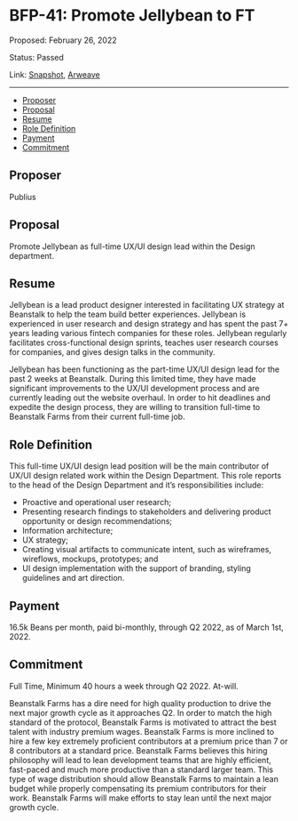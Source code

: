 # BFP-41: Promote Jellybean to FT

Proposed: February 26, 2022

Status: Passed

Link: [Snapshot](https://snapshot.org/#/beanstalkfarms.eth/proposal/0x5aca48029ef3040ddeb10d2b76823e7b7b6888e9532ad177f2eb326dc865bfa8), [Arweave](https://arweave.net/7dK8ITFOJDFcadm0E6ZA_HDbzzRuERVtsbw2rVI7OA4)

---

- [Proposer](#proposer)
- [Proposal](#proposal)
- [Resume](#resume)
- [Role Definition](#role-definition)
- [Payment](#payment)
- [Commitment](#commitment)

## Proposer

Publius

## Proposal

Promote Jellybean as full-time UX/UI design lead within the Design department.

## Resume

Jellybean is a lead product designer interested in facilitating UX strategy at Beanstalk to help the team build better experiences. Jellybean is experienced in user research and design strategy and has spent the past 7+ years leading various fintech companies for these roles. Jellybean regularly facilitates cross-functional design sprints, teaches user research courses for companies, and gives design talks in the community.

Jellybean has been functioning as the part-time UX/UI design lead for the past 2 weeks at Beanstalk. During this limited time, they have made significant improvements to the UX/UI development process and are currently leading out the website overhaul. In order to hit deadlines and expedite the design process, they are willing to transition full-time to Beanstalk Farms from their current full-time job.

## Role Definition

This full-time UX/UI design lead position will be the main contributor of UX/UI design related work within the Design Department. This role reports to the head of the Design Department and it’s responsibilities include:

- Proactive and operational user research;
- Presenting research findings to stakeholders and delivering product opportunity or design recommendations;
- Information architecture;
- UX strategy;
- Creating visual artifacts to communicate intent, such as wireframes, wireflows, mockups, prototypes; and
- UI design implementation with the support of branding, styling guidelines and art direction.

## Payment

16.5k Beans per month, paid bi-monthly, through Q2 2022, as of March 1st, 2022.

## Commitment

Full Time, Minimum 40 hours a week through Q2 2022. At-will.

Beanstalk Farms has a dire need for high quality production to drive the next major growth cycle as it approaches Q2. In order to match the high standard of the protocol, Beanstalk Farms is motivated to attract the best talent with industry premium wages. Beanstalk Farms is more inclined to hire a few key extremely proficient contributors at a premium price than 7 or 8 contributors at a standard price. Beanstalk Farms believes this hiring philosophy will lead to lean development teams that are highly efficient, fast-paced and much more productive than a standard larger team. This type of wage distribution should allow Beanstalk Farms to maintain a lean budget while properly compensating its premium contributors for their work. Beanstalk Farms will make efforts to stay lean until the next major growth cycle.
